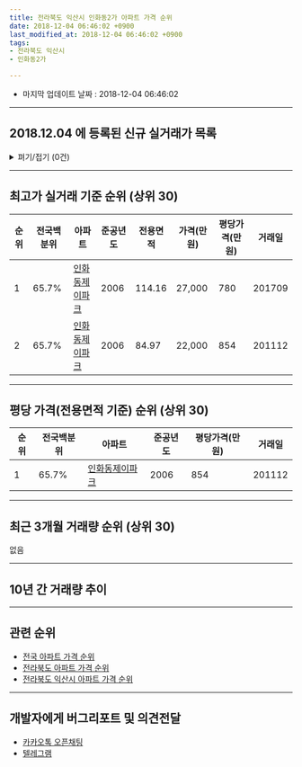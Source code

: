 ```yaml
---
title: 전라북도 익산시 인화동2가 아파트 가격 순위
date: 2018-12-04 06:46:02 +0900
last_modified_at: 2018-12-04 06:46:02 +0900
tags:
- 전라북도 익산시
- 인화동2가

---
```


* 마지막 업데이트 날짜 : 2018-12-04 06:46:02

---

## 2018.12.04 에 등록된 신규 실거래가 목록

<details>
<summary>펴기/접기 (0건)</summary>
<div markdown="1">

|아파트|전국백분위|준공년도|전용면적|가격(만원)|평당가격(만원)|거래일|
|---|---|---|---|---|---|---|
|없음|||||||


</div>
</details>

---

## 최고가 실거래 기준 순위 (상위 30)


|순위|전국백분위|아파트|준공년도|전용면적|가격(만원)|평당가격(만원)|거래일|
|---|---|---|---|---|---|---|---|
|1|65.7%|[인화동제이파크](https://search.naver.com/search.naver?query=%EC%A0%84%EB%9D%BC%EB%B6%81%EB%8F%84+%EC%9D%B5%EC%82%B0%EC%8B%9C+%EC%9D%B8%ED%99%94%EB%8F%992%EA%B0%80+%EC%9D%B8%ED%99%94%EB%8F%99%EC%A0%9C%EC%9D%B4%ED%8C%8C%ED%81%AC)|2006|114.16|27,000|780|201709|
|2|65.7%|[인화동제이파크](https://search.naver.com/search.naver?query=%EC%A0%84%EB%9D%BC%EB%B6%81%EB%8F%84+%EC%9D%B5%EC%82%B0%EC%8B%9C+%EC%9D%B8%ED%99%94%EB%8F%992%EA%B0%80+%EC%9D%B8%ED%99%94%EB%8F%99%EC%A0%9C%EC%9D%B4%ED%8C%8C%ED%81%AC)|2006|84.97|22,000|854|201112|


---

## 평당 가격(전용면적 기준) 순위 (상위 30)


|순위|전국백분위|아파트|준공년도|평당가격(만원)|거래일|
|---|---|---|---|---|---|
|1|65.7%|[인화동제이파크](https://search.naver.com/search.naver?query=%EC%A0%84%EB%9D%BC%EB%B6%81%EB%8F%84+%EC%9D%B5%EC%82%B0%EC%8B%9C+%EC%9D%B8%ED%99%94%EB%8F%992%EA%B0%80+%EC%9D%B8%ED%99%94%EB%8F%99%EC%A0%9C%EC%9D%B4%ED%8C%8C%ED%81%AC)|2006|854|201112|


---

## 최근 3개월 거래량 순위 (상위 30)

없음

---

## 10년 간 거래량 추이


<div style="width:100%;">
    <canvas id="deal_progress" height="250"></canvas>
</div>

<script>
new Chart(document.getElementById("deal_progress"), {
    type: 'line',
    data: {
        labels: ['200812','200901','200902','200903','200904','200905','200906','200907','200908','200909','200910','200911','200912','201001','201002','201003','201004','201005','201006','201007','201008','201009','201010','201011','201012','201101','201102','201103','201104','201105','201106','201107','201108','201109','201110','201111','201112','201201','201202','201203','201204','201205','201206','201207','201208','201209','201210','201211','201212','201301','201302','201303','201304','201305','201306','201307','201308','201309','201310','201311','201312','201401','201402','201403','201404','201405','201406','201407','201408','201409','201410','201411','201412','201501','201502','201503','201504','201505','201506','201507','201508','201509','201510','201511','201512','201601','201602','201603','201604','201605','201606','201607','201608','201609','201610','201611','201612','201701','201702','201703','201704','201705','201706','201707','201708','201709','201710','201711','201712','201801','201802','201803','201804','201805','201806','201807','201808','201809','201810','201811','201812'],
        datasets: [{
            label: '실거래 수',
            pointRadius: 1,
            data: [1, 0, 2, 1, 2, 2, 2, 1, 0, 1, 1, 0, 0, 2, 2, 4, 2, 3, 2, 1, 1, 1, 2, 0, 0, 4, 1, 1, 0, 0, 0, 0, 0, 1, 0, 0, 6, 0, 1, 1, 1, 0, 2, 0, 0, 1, 2, 0, 1, 0, 1, 1, 1, 2, 1, 0, 0, 1, 0, 0, 0, 1, 1, 1, 1, 1, 0, 0, 1, 2, 3, 1, 2, 1, 0, 1, 0, 0, 2, 2, 0, 1, 0, 0, 1, 1, 2, 0, 0, 5, 0, 2, 2, 1, 1, 0, 2, 1, 0, 0, 0, 0, 0, 0, 0, 2, 1, 0, 1, 0, 3, 1, 1, 0, 0, 0, 0, 0, 0, 0, 0],
            borderColor: "rgba(255, 201, 14, 1)",
            backgroundColor: "rgba(255, 201, 14, 0.5)",
            fill: true,
        }]
    },
    options: {
        responsive: true,
        title: {
            display: true,
            text: '10년간 거래량 추이'
        },
        tooltips: {
            mode: 'index',
            intersect: false,
        },
        hover: {
            mode: 'nearest',
            intersect: true
        },
        scales: {
            xAxes: [{
                display: true,
                scaleLabel: {
                    display: true,
                    labelString: '년/월'
                }
            }],
            yAxes: [{
                display: true,
                ticks: {
                    suggestedMin: 0,
                },
                scaleLabel: {
                    display: true,
                    labelString: '실거래 수'
                }
            }]
        }
    }
});

</script>


---

## 관련 순위

- [전국 아파트 가격 순위](https://inasie.github.io/apt-ranking/전국)
- [전라북도 아파트 가격 순위](https://inasie.github.io/apt-ranking/전라북도)
- [전라북도 익산시 아파트 가격 순위](https://inasie.github.io/apt-ranking/전라북도-익산시)


---

## 개발자에게 버그리포트 및 의견전달

- [카카오톡 오픈채팅](https://open.kakao.com/o/gLJUAP4)
- [텔레그램](https://t.me/inasie)

